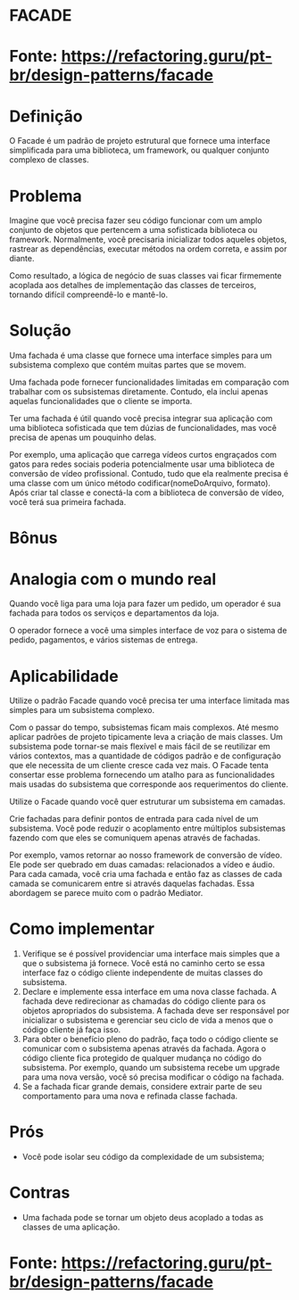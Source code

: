 ﻿# FACADE

# Fonte: https://refactoring.guru/pt-br/design-patterns/facade

# Definição

O Facade é um padrão de projeto estrutural que fornece uma interface simplificada para uma biblioteca, um framework, ou qualquer conjunto complexo de classes.

# Problema

Imagine que você precisa fazer seu código funcionar com um amplo conjunto de objetos que pertencem a uma sofisticada biblioteca ou framework. Normalmente, você precisaria inicializar todos aqueles objetos, rastrear as dependências, executar métodos na ordem correta, e assim por diante.

Como resultado, a lógica de negócio de suas classes vai ficar firmemente acoplada aos detalhes de implementação das classes de terceiros, tornando difícil compreendê-lo e mantê-lo.

# Solução
	
Uma fachada é uma classe que fornece uma interface simples para um subsistema complexo que contém muitas partes que se movem. 

Uma fachada pode fornecer funcionalidades limitadas em comparação com trabalhar com os subsistemas diretamente. Contudo, ela inclui apenas aquelas funcionalidades que o cliente se importa.
	
Ter uma fachada é útil quando você precisa integrar sua aplicação com uma biblioteca sofisticada que tem dúzias de funcionalidades, mas você precisa de apenas um pouquinho delas.

Por exemplo, uma aplicação que carrega vídeos curtos engraçados com gatos para redes sociais poderia potencialmente usar uma biblioteca de conversão de vídeo profissional. Contudo, tudo que ela realmente precisa é uma classe com um único método codificar(nomeDoArquivo, formato). Após criar tal classe e conectá-la com a biblioteca de conversão de vídeo, você terá sua primeira fachada.

# Bônus

# Analogia com o mundo real
	
Quando você liga para uma loja para fazer um pedido, um operador é sua fachada para todos os serviços e departamentos da loja. 

O operador fornece a você uma simples interface de voz para o sistema de pedido, pagamentos, e vários sistemas de entrega.

# Aplicabilidade
	
Utilize o padrão Facade quando você precisa ter uma interface limitada mas simples para um subsistema complexo.
	
Com o passar do tempo, subsistemas ficam mais complexos. Até mesmo aplicar padrões de projeto tipicamente leva a criação de mais classes. Um subsistema pode tornar-se mais flexível e mais fácil de se reutilizar em vários contextos, mas a quantidade de códigos padrão e de configuração que ele necessita de um cliente cresce cada vez mais. O Facade tenta consertar esse problema fornecendo um atalho para as funcionalidades mais usadas do subsistema que corresponde aos requerimentos do cliente.
	
Utilize o Facade quando você quer estruturar um subsistema em camadas.
	
Crie fachadas para definir pontos de entrada para cada nível de um subsistema. Você pode reduzir o acoplamento entre múltiplos subsistemas fazendo com que eles se comuniquem apenas através de fachadas.
	
Por exemplo, vamos retornar ao nosso framework de conversão de vídeo. Ele pode ser quebrado em duas camadas: relacionados a vídeo e áudio. Para cada camada, você cria uma fachada e então faz as classes de cada camada se comunicarem entre si através daquelas fachadas. Essa abordagem se parece muito com o padrão Mediator.

# Como implementar
	
1. Verifique se é possível providenciar uma interface mais simples que a que o subsistema já fornece. Você está no caminho certo se essa interface faz o código cliente independente de muitas classes do subsistema.
2. Declare e implemente essa interface em uma nova classe fachada. A fachada deve redirecionar as chamadas do código cliente para os objetos apropriados do subsistema. A fachada deve ser responsável por inicializar o subsistema e gerenciar seu ciclo de vida a menos que o código cliente já faça isso.
3. Para obter o benefício pleno do padrão, faça todo o código cliente se comunicar com o subsistema apenas através da fachada. Agora o código cliente fica protegido de qualquer mudança no código do subsistema. Por exemplo, quando um subsistema recebe um upgrade para uma nova versão, você só precisa modificar o código na fachada.
4. Se a fachada ficar grande demais, considere extrair parte de seu comportamento para uma nova e refinada classe fachada.

# Prós

- Você pode isolar seu código da complexidade de um subsistema;
	
# Contras

- Uma fachada pode se tornar um objeto deus acoplado a todas as classes de uma aplicação.

# Fonte: https://refactoring.guru/pt-br/design-patterns/facade